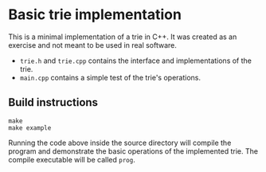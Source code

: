 # Basic trie implementation

This is a minimal implementation of a trie in C++. It was created as an exercise and not meant to be used in real software.

* `trie.h` and `trie.cpp` contains the interface and implementations of the trie.
* `main.cpp` contains a simple test of the trie's operations.

## Build instructions

    make
    make example

Running the code above inside the source directory will compile the program and demonstrate the basic operations of the implemented trie. The compile executable will be called `prog`.

